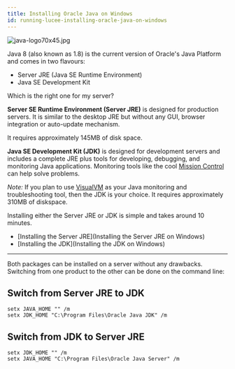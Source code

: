 ```yaml
---
title: Installing Oracle Java on Windows
id: running-lucee-installing-oracle-java-on-windows
---
```


![java-logo70x45.jpg](https://bitbucket.org/repo/rX87Rq/images/3132406793-java-logo70x45.jpg)

Java 8 (also known as 1.8) is the current version of Oracle's Java Platform and comes in two flavours:

* Server JRE (Java SE Runtime Environment)
* Java SE Development Kit

Which is the right one for my server?

**Server SE Runtime Environment (Server JRE)** is designed for production servers. It is similar to the desktop JRE but without any GUI, browser integration or auto-update mechanism.

It requires approximately 145MB of disk space.

**Java SE Development Kit (JDK)** is designed for development servers and includes a complete JRE plus tools for developing, debugging, and monitoring Java applications. Monitoring tools like the cool [Mission Control](https://docs.oracle.com/javacomponents/jmc-5-4/jmc-user-guide/index.html) can help solve problems.

*Note:* If you plan to use [VisualVM](http://visualvm.java.net/) as your Java monitoring and troubleshooting tool, then the JDK is your choice. It requires approximately 310MB of diskspace.

Installing either the Server JRE or JDK is simple and takes around 10 minutes.

* [Installing the Server JRE](Installing the Server JRE on Windows)
* [Installing the JDK](Installing the JDK on Windows)

- - -

Both packages can be installed on a server without any drawbacks. Switching from one product to the other can be done on the command line:

## Switch from Server JRE to JDK ##

```
setx JAVA_HOME "" /m
setx JDK_HOME "C:\Program Files\Oracle Java JDK" /m
```

## Switch from JDK to Server JRE ##

```
setx JDK_HOME "" /m
setx JAVA_HOME "C:\Program Files\Oracle Java Server" /m
```
